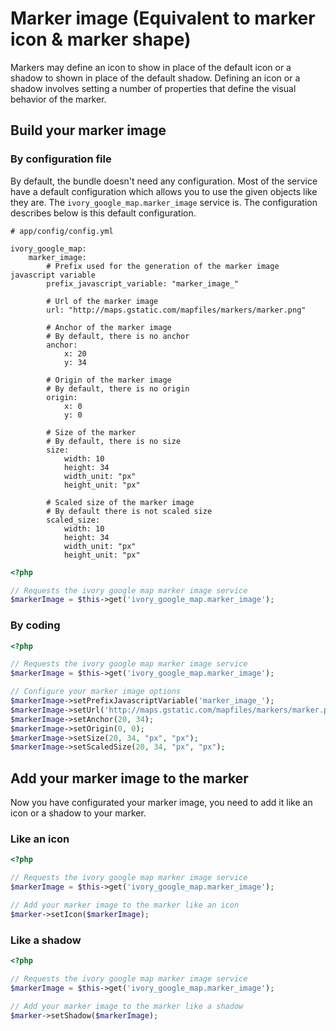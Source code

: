 # Marker image (Equivalent to marker icon & marker shape)

Markers may define an icon to show in place of the default icon or a shadow to shown in place of the default shadow.
Defining an icon or a shadow involves setting a number of properties that define the visual behavior of the marker.

## Build your marker image

### By configuration file

By default, the bundle doesn't need any configuration. Most of the service have a default configuration which allows you to use the given objects like they are.
The ``ivory_google_map.marker_image`` service is. The configuration describes below is this default configuration.

```
# app/config/config.yml

ivory_google_map:
    marker_image:
        # Prefix used for the generation of the marker image javascript variable
        prefix_javascript_variable: "marker_image_"

        # Url of the marker image
        url: "http://maps.gstatic.com/mapfiles/markers/marker.png"

        # Anchor of the marker image
        # By default, there is no anchor
        anchor:
            x: 20
            y: 34

        # Origin of the marker image
        # By default, there is no origin
        origin:
            x: 0
            y: 0

        # Size of the marker
        # By default, there is no size
        size:
            width: 10
            height: 34
            width_unit: "px"
            height_unit: "px"

        # Scaled size of the marker image
        # By default there is not scaled size
        scaled_size:
            width: 10
            height: 34
            width_unit: "px"
            height_unit: "px"
```

``` php
<?php

// Requests the ivory google map marker image service
$markerImage = $this->get('ivory_google_map.marker_image');
```

### By coding

``` php
<?php

// Requests the ivory google map marker image service
$markerImage = $this->get('ivory_google_map.marker_image');

// Configure your marker image options
$markerImage->setPrefixJavascriptVariable('marker_image_');
$markerImage->setUrl('http://maps.gstatic.com/mapfiles/markers/marker.png');
$markerImage->setAnchor(20, 34);
$markerImage->setOrigin(0, 0);
$markerImage->setSize(20, 34, "px", "px");
$markerImage->setScaledSize(20, 34, "px", "px");
```

## Add your marker image to the marker

Now you have configurated your marker image, you need to add it like an icon or a shadow to your marker.

### Like an icon

``` php
<?php

// Requests the ivory google map marker image service
$markerImage = $this->get('ivory_google_map.marker_image');

// Add your marker image to the marker like an icon
$marker->setIcon($markerImage);
```

### Like a shadow

``` php
<?php

// Requests the ivory google map marker image service
$markerImage = $this->get('ivory_google_map.marker_image');

// Add your marker image to the marker like a shadow
$marker->setShadow($markerImage);
```
